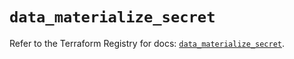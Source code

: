 # `data_materialize_secret`

Refer to the Terraform Registry for docs: [`data_materialize_secret`](https://registry.terraform.io/providers/materializeinc/materialize/0.9.1/docs/data-sources/secret).
